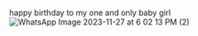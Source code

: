 happy birthday to my one and only baby girl 
![WhatsApp Image 2023-11-27 at 6 02 13 PM (2)](https://github.com/zayyy2wild/zayyy2wild.github.io-/assets/152192754/d2ef03e3-2dd5-408a-b3e4-cafb7c823af7)

